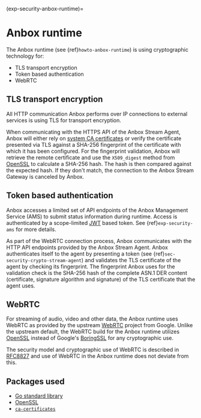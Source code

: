 (exp-security-anbox-runtime)=
# Anbox runtime

The Anbox runtime (see {ref}`howto-anbox-runtime`) is using cryptographic technology for:

* TLS transport encryption
* Token based authentication
* WebRTC

## TLS transport encryption

All HTTP communication Anbox performs over IP connections to external services is using TLS for transport encryption.

When communicating with the HTTPS API of the Anbox Stream Agent, Anbox will either rely on [system CA certificates](https://launchpad.net/ubuntu/+source/ca-certificates) or verify the certificate presented via TLS against a SHA-256 fingerprint of the certificate with which it has been configured. For the fingerprint validation, Anbox will retrieve the remote certificate and use the `X509_digest` method from [OpenSSL](https://launchpad.net/ubuntu/+source/openssl/) to calculate a SHA-256 hash. The hash is then compared against the expected hash. If they don't match, the connection to the Anbox Stream Gateway is canceled by Anbox.

## Token based authentication

Anbox accesses a limited set of API endpoints of the Anbox Management Service (AMS) to submit status information during runtime. Access is authenticated by a scope-limited [JWT](https://jwt.io/) based token. See {ref}`exp-security-ams` for more details.

As part of the WebRTC connection process, Anbox communicates with the HTTP API endpoints provided by the Anbox Stream Agent. Anbox authenticates itself to the agent by presenting a token (see {ref}`sec-security-crypto-stream-agent`) and validates the TLS certificate of the agent by checking its fingerprint. The fingerprint Anbox uses for the validation check is the SHA-256 hash of the complete ASN.1 DER content (certificate, signature algorithm and signature) of the TLS certificate that the agent uses.

## WebRTC

For streaming of audio, video and other data, the Anbox runtime uses WebRTC as provided by the upstream [WebRTC](https://webrtc.org) project from Google. Unlike the upstream default, the WebRTC build for the Anbox runtime utilizes [OpenSSL](https://launchpad.net/ubuntu/+source/openssl/) instead of Google's [BoringSSL](https://boringssl.googlesource.com/boringssl) for any cryptographic use.

The security model and cryptographic use of WebRTC is described in [RFC8827](https://www.rfc-editor.org/rfc/rfc8827) and use of WebRTC in the Anbox runtime does not deviate from this.

## Packages used

* [Go standard library](https://pkg.go.dev/std)
* [OpenSSL](https://launchpad.net/ubuntu/+source/openssl/)
* [`ca-certificates`](https://launchpad.net/ubuntu/+source/ca-certificates)